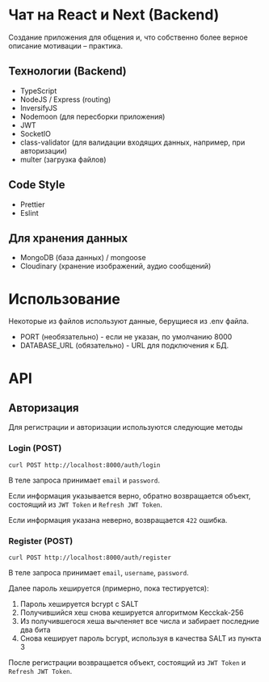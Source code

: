# Чат на React и Next (Backend)

Создание приложения для общения и, что собственно более верное описание мотивации – практика.

## Технологии (Backend)

- TypeScript
- NodeJS / Express (routing)
- InversifyJS
- Nodemoon (для пересборки приложения)
- JWT
- SocketIO
- class-validator (для валидации входящих данных, например, при авторизации)
- multer (загрузка файлов)

## Code Style

- Prettier
- Eslint

## Для хранения данных

- MongoDB (база данных) / mongoose
- Cloudinary (хранение изображений, аудио сообщений)

# Использование

Некоторые из файлов используют данные, берущиеся из .env файла.

- PORT (необязательно) - если не указан, по умолчанию 8000
- DATABASE_URL (обязательно) - URL для подключения к БД.

# API

## Авторизация

Для регистрации и авторизации используются следующие методы

### Login (POST)

```
curl POST http://localhost:8000/auth/login

```

В теле запроса принимает `email` и `password`.

Если информация указывается верно, обратно возвращается объект, состоящий из `JWT Token` и `Refresh JWT Token`.

Если информация указана неверно, возвращается `422` ошибка.

### Register (POST)

```
curl POST http://localhost:8000/auth/register

```

В теле запроса принимает `email`, `username`, `password`.

Далее пароль хешируется (примерно, пока тестируется):

1. Пароль хешируется bcrypt c SALT
2. Получившийся хеш снова кешируется алгоритмом Kecckak-256
3. Из получившегося хеша вычленяет все числа и забирает последние два бита
4. Снова кеширует пароль bcrypt, используя в качества SALT из пункта 3

После регистрации возвращается объект, состоящий из `JWT Token` и `Refresh JWT Token`.
